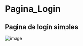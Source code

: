 <h1>Pagina_Login</h1>

<h2> Pagina de login simples</h2>

![image](https://user-images.githubusercontent.com/63453751/152863590-0325d0b9-6a45-47ed-8aa3-049b2a95f8e3.png)
